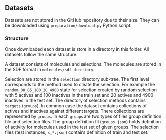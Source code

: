 ## Datasets
Datasets are not stored in the GitHub repository due to their size. 
They can be downloaded using ```preparation/download.py``` Python 
script.

### Structure
Once downloaded each dataset is store in a directory in this folder. 
All datasets follow the same structure.

A dataset consists of molecules and selections. The molecules are 
stored in the SDF format in ```molecules/sdf directory```.

Selection are stored in the ```selection``` directory sub-tree. The 
first level corresponds to the method used to create the selection. 
For example the ```random_00_05_100_20_4900``` state for selection
created by random selection with 5 actives and 100 inactives in 
the train set and 20 actives and 4900 inactives in the test set.
The directory of selection methods contains ```targets``` 
(```groups```). In common case the dataset contains collections of 
actives and inactives against different targets. There collections 
are represented by ```groups```. In each ```groups``` are two types
of files group definition file and selection files. The group 
definition fil (```groups.json```) holds definition of activity for 
molecules used in the test set of given groups. The selection
files (test instances, ```s_*.json```) contains definition of train 
and test set.

